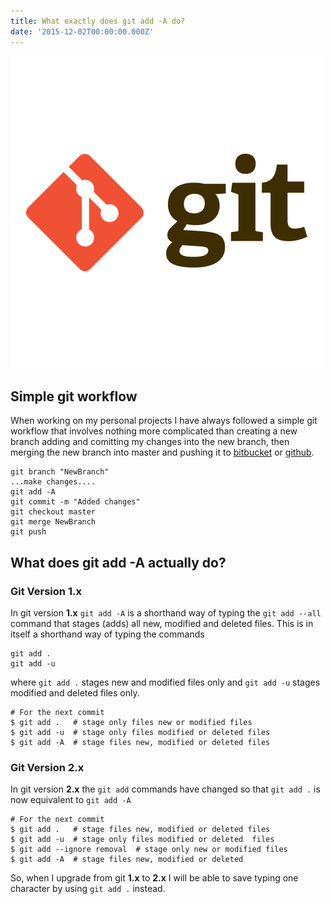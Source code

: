 ```yaml
---
title: What exactly does git add -A do?
date: '2015-12-02T00:00:00.000Z'
---
```


![alt text ](../../assets/images/git.png "Git")

## Simple git workflow

When working on my personal projects I have always followed a simple git workflow that involves nothing more 
complicated than creating a new branch adding and comitting my changes into the new branch, then merging the 
new branch into master and pushing it to <a href="https://bitbucket.org/" target="_blank">bitbucket</a> or 
<a href="https://github.com/" target="_blank">github</a>.

```
git branch "NewBranch"
...make changes....
git add -A
git commit -m "Added changes"
git checkout master
git merge NewBranch
git push
```


## What does git add -A actually do?

### Git Version 1.x

In git version **1.x** `git add -A` is a shorthand way of typing the `git add --all` command that stages (adds) all new, modified and deleted files. 
This is in itself a shorthand way of typing the commands

```
git add .
git add -u
```

where `git add .` stages new and modified files only  and `git add -u` stages modified and deleted files only.

```
# For the next commit
$ git add .   # stage only files new or modified files 
$ git add -u  # stage only files modified or deleted files 
$ git add -A  # stage files new, modified or deleted files 
```

### Git Version 2.x

In git version **2.x** the `git add` commands have changed so that `git add .` is now equivalent to `git add -A` 

```
# For the next commit
$ git add .   # stage files new, modified or deleted files 
$ git add -u  # stage only files modified or deleted  files 
$ git add --ignore removal  # stage only new or modified files 
$ git add -A  # stage files new, modified or deleted
```

So, when I upgrade from git **1.x** to **2.x** I will be able to save typing one character by using `git add .` instead.


 



